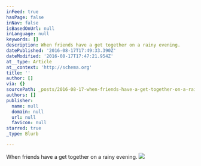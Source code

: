 ```yaml
---
inFeed: true
hasPage: false
inNav: false
isBasedOnUrl: null
inLanguage: null
keywords: []
description: When friends have a get together on a rainy evening.
datePublished: '2016-08-17T17:49:33.390Z'
dateModified: '2016-08-17T17:47:21.954Z'
at__type: Article
at__context: 'http://schema.org'
title: ''
author: []
via: {}
sourcePath: _posts/2016-08-17-when-friends-have-a-get-together-on-a-rainy-evening.md
authors: []
publisher:
  name: null
  domain: null
  url: null
  favicon: null
starred: true
_type: Blurb

---
```

When friends have a get together on a rainy evening.
![](https://the-grid-user-content.s3-us-west-2.amazonaws.com/ef3d14ea-e1e2-4ee6-81c3-0215ee173fb8.jpg)